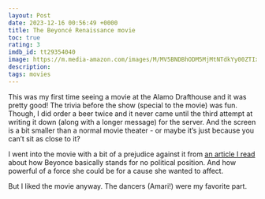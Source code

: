 ```yaml
---
layout: Post
date: 2023-12-16 00:56:49 +0000
title: The Beyoncé Renaissance movie
toc: true
rating: 3
imdb_id: tt29354040
image: https://m.media-amazon.com/images/M/MV5BNDBhODM5MjMtNTdkYy00ZTIxLWEwNWYtZTA1MDBkYjAzZjJhXkEyXkFqcGdeQXVyMTY0Njc2MTUx._V1_SX300.jpg
description: 
tags: movies
---
```


This was my first time seeing a movie at the Alamo Drafthouse and it was pretty good\! The trivia before the show \(special to the movie\) was fun\. Though, I did order a beer twice and it never came until the third attempt at writing it down \(along with a longer message\) for the server\. And the screen is a bit smaller than a normal movie theater \- or maybe it’s just because you can’t sit as close to it?

I went into the movie with a bit of a prejudice against it from [an article I read](https://www.vulture.com/article/renaissance-a-film-by-beyonce-review.html?utm_source=substack&utm_medium=email#) about how Beyonce basically stands for no political position\. And how powerful of a force she could be for a cause she wanted to affect\.

But I liked the movie anyway\. The dancers \(Amari\!\) were my favorite part\.
